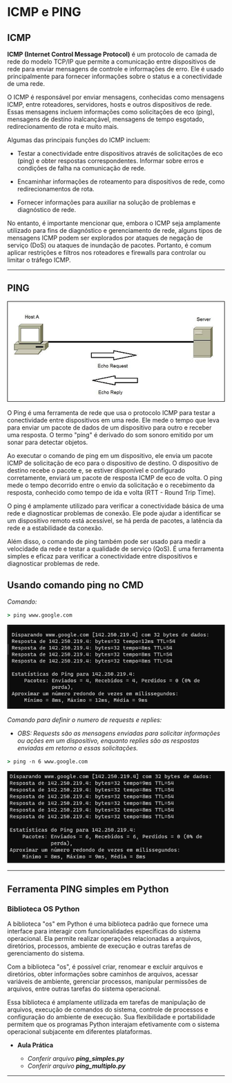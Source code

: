 # ICMP e PING

## ICMP

**ICMP (Internet Control Message Protocol)** é um protocolo de camada de rede do modelo TCP/IP que permite a comunicação entre dispositivos de rede para enviar mensagens de controle e informações de erro. Ele é usado principalmente para fornecer informações sobre o status e a conectividade de uma rede.

O ICMP é responsável por enviar mensagens, conhecidas como mensagens ICMP, entre roteadores, servidores, hosts e outros dispositivos de rede. Essas mensagens incluem informações como solicitações de eco (ping), mensagens de destino inalcançável, mensagens de tempo esgotado, redirecionamento de rota e muito mais.

Algumas das principais funções do ICMP incluem:

* Testar a conectividade entre dispositivos através de solicitações de eco (ping) e obter respostas correspondentes.
Informar sobre erros e condições de falha na comunicação de rede.

* Encaminhar informações de roteamento para dispositivos de rede, como redirecionamentos de rota.

* Fornecer informações para auxiliar na solução de problemas e diagnóstico de rede.

No entanto, é importante mencionar que, embora o ICMP seja amplamente utilizado para fins de diagnóstico e gerenciamento de rede, alguns tipos de mensagens ICMP podem ser explorados por ataques de negação de serviço (DoS) ou ataques de inundação de pacotes. Portanto, é comum aplicar restrições e filtros nos roteadores e firewalls para controlar ou limitar o tráfego ICMP.

---

## PING

<img src="img/icmp_ping.jpg">

O Ping é uma ferramenta de rede que usa o protocolo ICMP para testar a conectividade entre dispositivos em uma rede. Ele mede o tempo que leva para enviar um pacote de dados de um dispositivo para outro e receber uma resposta. O termo "ping" é derivado do som sonoro emitido por um sonar para detectar objetos.

Ao executar o comando de ping em um dispositivo, ele envia um pacote ICMP de solicitação de eco para o dispositivo de destino. O dispositivo de destino recebe o pacote e, se estiver disponível e configurado corretamente, enviará um pacote de resposta ICMP de eco de volta. O ping mede o tempo decorrido entre o envio da solicitação e o recebimento da resposta, conhecido como tempo de ida e volta (RTT - Round Trip Time).

O ping é amplamente utilizado para verificar a conectividade básica de uma rede e diagnosticar problemas de conexão. Ele pode ajudar a identificar se um dispositivo remoto está acessível, se há perda de pacotes, a latência da rede e a estabilidade da conexão.

Além disso, o comando de ping também pode ser usado para medir a velocidade da rede e testar a qualidade de serviço (QoS). É uma ferramenta simples e eficaz para verificar a conectividade entre dispositivos e diagnosticar problemas de rede.

## Usando comando ping no CMD

*Comando:*
~~~cmd
> ping www.google.com
~~~

<img src="img/cmd_ping.png">

*Comando para definir o numero de requests e replies:*

* *OBS: Requests são as mensagens enviadas para solicitar informações ou ações em um dispositivo, enquanto replies são as respostas enviadas em retorno a essas solicitações.*

~~~cmd
> ping -n 6 www.google.com
~~~

<img src="img/cmd_ping02.png">

---

## Ferramenta PING simples em Python

### Biblioteca OS Python

A biblioteca "os" em Python é uma biblioteca padrão que fornece uma interface para interagir com funcionalidades específicas do sistema operacional. Ela permite realizar operações relacionadas a arquivos, diretórios, processos, ambiente de execução e outras tarefas de gerenciamento do sistema.

Com a biblioteca "os", é possível criar, renomear e excluir arquivos e diretórios, obter informações sobre caminhos de arquivos, acessar variáveis de ambiente, gerenciar processos, manipular permissões de arquivos, entre outras tarefas do sistema operacional.

Essa biblioteca é amplamente utilizada em tarefas de manipulação de arquivos, execução de comandos do sistema, controle de processos e configuração do ambiente de execução. Sua flexibilidade e portabilidade permitem que os programas Python interajam efetivamente com o sistema operacional subjacente em diferentes plataformas.

* **Aula Prática**

    * *Conferir arquivo **ping_simples.py***
    * *Conferir arquivo **ping_multiplo.py***

---